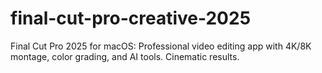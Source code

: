 # final-cut-pro-creative-2025
Final Cut Pro 2025 for macOS: Professional video editing app with 4K/8K montage, color grading, and AI tools. Cinematic results.
